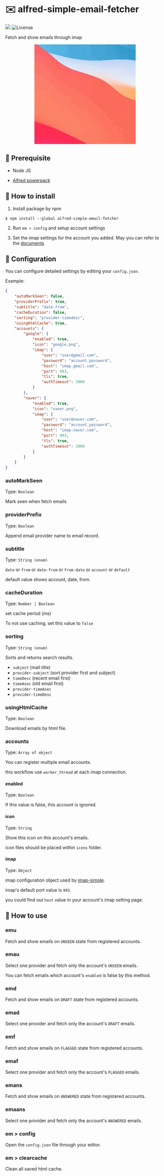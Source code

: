 # ✉️ alfred-simple-email-fetcher

<img src="https://img.shields.io/badge/Alfred-4-blueviolet"> <img src="https://img.shields.io/github/license/jopemachine/alfred-simple-email-fetcher.svg" alt="License">

Fetch and show emails through imap

<p align="center">
<img src="./demo.gif">
</p>

## 📌 Prerequisite

* Node JS

* [Alfred powerpack](https://www.alfredapp.com/powerpack/)

##  🔨 How to install

1. Install package by npm

```
$ npm install --global alfred-simple-email-fetcher
```

2. Run `em > config` and setup account settings

3. Set the imap settings for the account you added.
May you can refer to the [documents](https://github.com/jopemachine/alfred-simple-email-fetcher/tree/master/documents)


## 📍 Configuration

You can configure detailed settings by editing your `config.json`.

Example:

```json
{
    "autoMarkSeen": false,
    "providerPrefix": true,
    "subtitle": "date-from",
    "cacheDuration": false,
    "sorting": "provider-timedesc",
    "usingHtmlCache": true,
    "accounts": {
        "google": {
            "enabled": true,
            "icon": "google.png",
            "imap": {
                "user": "user@gmail.com",
                "password": "account_password",
                "host": "imap.gmail.com",
                "port": 993,
                "tls": true,
                "authTimeout": 3000
            }
        },
        "naver": {
            "enabled": true,
            "icon": "naver.png",
            "imap": {
                "user": "user@naver.com",
                "password": "account_password",
                "host": "imap.naver.com",
                "port": 993,
                "tls": true,
                "authTimeout": 3000
            }
        }
    }
}
```
### autoMarkSeen

Type: `Boolean`

Mark seen when fetch emails

### providerPrefix

Type: `Boolean`

Append email provider name to email record.

### subtitle

Type: `String (enum)`

`date` or `from` or `date-from` or `from-date` or `account` or `default`

default value shows account, date, from.

### cacheDuration

Type: `Number | Boolean`

set cache period (ms)

To not use caching, set this value to `false`

### sorting

Type: `String (enum)`

Sorts and returns search results.

* `subject` (mail title)
* `provider-subject` (sort provider first and subject)
* `timeDesc` (recent email first)
* `timeAsec` (old email first)
* `provider-timeAsec`
* `provider-timeDesc`

### usingHtmlCache

Type: `Boolean`

Download emails by html file.

### accounts

Type: `Array of object`

You can register multiple email accounts.

this workflow use `worker_thread` at each imap connection.

#### enabled

Type: `Boolean`

If this value is false, this account is ignored.

#### icon

Type: `String`

Show this icon on this account's emails.

icon files should be placed within `icons` folder.

#### imap

Type: `Object`

imap configuration object used by [imap-simple](https://github.com/chadxz/imap-simple).

imap's default port value is `993`.

you could find out `host` value in your account's imap setting page.


## 📗 How to use

### emu

Fetch and show emails on `UNSEEN` state from registered accounts.

### emau

Select one provider and fetch only the account's `UNSEEN` emails.

You can fetch emails which account's `enabled` is false by this method.

### emd

Fetch and show emails on `DRAFT` state from registered accounts.

### emad

Select one provider and fetch only the account's `DRAFT` emails.

### emf

Fetch and show emails on `FLAGGED` state from registered accounts.

### emaf

Select one provider and fetch only the account's `FLAGGED` emails.

### emans

Fetch and show emails on `ANSWERED` state from registered accounts.

### emaans

Select one provider and fetch only the account's `ANSWERED` emails.

### em > config

Open the `config.json` file through your editor.

### em > clearcache

Clean all saved html cache.